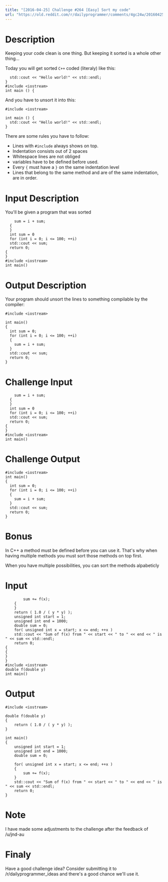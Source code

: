 ```yaml
---
title: "[2016-04-25] Challenge #264 [Easy] Sort my code"
url: "https://old.reddit.com/r/dailyprogrammer/comments/4gc24w/20160425_challenge_264_easy_sort_my_code/"
---
```


# Description

Keeping your code clean is one thing. But keeping it sorted is a whole other thing...

Today you will get sorted `C++` coded (literaly) like this:

    
      std::cout << "Hello world!" << std::endl;
    }
    #include <iostream>
    int main () {
    
 And you have to unsort it into this:
 
    #include <iostream>
    
    int main () {
      std::cout << "Hello world!" << std::endl;
    }

There are some rules you have to follow:

- Lines with `#include` always shows on top.
- Indentation consists out of 2 spaces
- Whitespace lines are not obliged
- variables have to be defined before used.
- Every `{` must have a `}` on the same indentation level
- Lines that belong to the same method and are of the same indentation, are in order. 

# Input Description

You'll be given a program that was sorted

 

        sum = i + sum;
      {
      }
      int sum = 0
      for (int i = 0; i <= 100; ++i)
      std::cout << sum;
      return 0;
    {
    }
    #include <iostream>
    int main()


# Output Description

Your program should unsort the lines to something compilable by the compiler:

    #include <iostream>
     
    int main()
    {
      int sum = 0;
      for (int i = 0; i <= 100; ++i)
      {
        sum = i + sum;
      }
      std::cout << sum;
      return 0;
    }

# Challenge Input

        sum = i + sum;
      {
      }
      int sum = 0
      for (int i = 0; i <= 100; ++i)
      std::cout << sum;
      return 0;
    {
    }
    #include <iostream>
    int main()

# Challenge Output
    
    #include <iostream>
    int main()
    {
      int sum = 0;
      for (int i = 0; i <= 100; ++i)
      {
        sum = i + sum;
      }
      std::cout << sum;
      return 0;
    }

# Bonus

In C++ a method must be defined before you can use it.
That's why when having multiple methods you must sort those methods on top first.

When you have multiple possibilities, you can sort the methods alpabeticly

# Input

            sum += f(x);
        {
        }
        return ( 1.0 / ( y * y) );
        unsigned int start = 1;
        unsigned int end = 1000;
        double sum = 0;
        for( unsigned int x = start; x <= end; ++x )
        std::cout << "Sum of f(x) from " << start << " to " << end << " is " << sum << std::endl;
        return 0;
    {
    {
    }
    }
    #include <iostream>
    double f(double y)
    int main()
    
# Output

    #include <iostream>
     
    double f(double y)
    {
        return ( 1.0 / ( y * y) );
    }
     
    int main()
    {
        unsigned int start = 1;
        unsigned int end = 1000;
        double sum = 0;
     
        for( unsigned int x = start; x <= end; ++x )
        {
            sum += f(x);
        }
        std::cout << "Sum of f(x) from " << start << " to " << end << " is " << sum << std::endl;
        return 0;
    }

# Note

I have made some adjustments to the challenge after the feedback of /u/jnd-au

# Finaly
Have a good challenge idea? Consider submitting it to /r/dailyprogrammer_ideas and there's a good chance we'll use it.